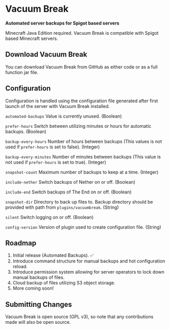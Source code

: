 <h1>Vacuum Break</h1>

**Automated server backups for Spigot based servers**

Minecraft Java Edition required. Vacuum Break is compatible with Spigot based Minecraft servers.

## Download Vacuum Break

You can download Vacuum Break from GitHub as either code or as a full function jar file.

## Configuration

Configuration is handled using the configuration file generated after first launch of the server with Vacuum Break installed.

```automated-backups```  Value is currently unused. (Boolean)

```prefer-hours```  Switch between utilizing minutes or hours for automatic backups. (Boolean)

```backup-every-hours```  Number of hours between backups (This values is not used if ```prefer-hours``` is set to false). (Integer)

```backup-every-minutes```  Number of minutes between backups (This value is not used if ```prefer-hours``` is set to true). (Integer)

```snapshot-count```  Maximum number of backups to keep at a time. (Integer)

```include-nether``` Switch backups of Nether on or off. (Boolean)

```include-end``` Switch backups of The End on or off. (Boolean)

```snapshot-dir``` Directory to back up files to. Backup directory should be provided with path from ```plugins/vacuumbreak```. (String)

```silent``` Switch logging on or off. (Boolean)

```config-version``` Version of plugin used to create configuration file. (String)

## Roadmap

1. Initial release (Automated Backups). ✅
2. Introduce command structure for manual backups and hot configuration reload.
3. Introduce permission system allowing for server operators to lock down manual backups of files.
4. Cloud backup of files utilizing S3 object storage.
5. More coming soon!

## Submitting Changes

Vacuum Break is open source (GPL v3), so note that any contributions made will also be open source.